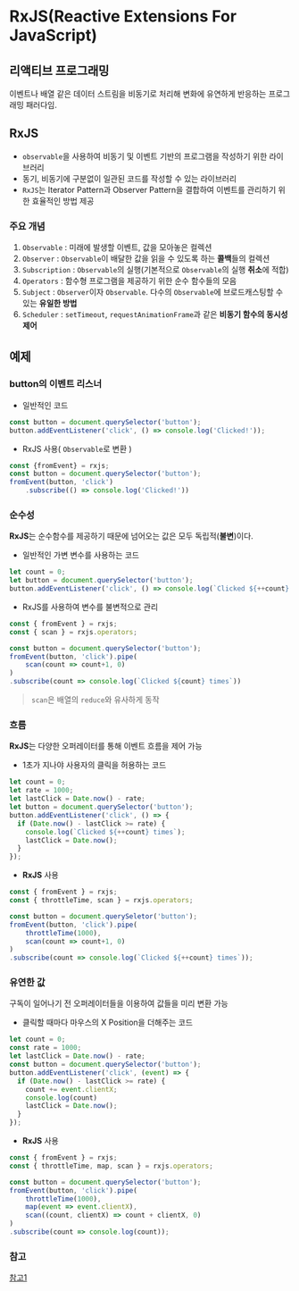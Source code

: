 # RxJS(Reactive Extensions For JavaScript)



## 리액티브 프로그래밍

 이벤트나 배열 같은 데이터 스트림을 비동기로 처리해 변화에 유연하게 반응하는 프로그래밍 패러다임.



## RxJS

- `observable`을 사용하여 비동기 및 이벤트 기반의 프로그램을 작성하기 위한 라이브러리
- 동기, 비동기에 구분없이 일관된 코드를 작성할 수 있는 라이브러리
- `RxJS`는 Iterator Pattern과 Observer Pattern을 결합하여 이벤트를 관리하기 위한 효율적인 방법 제공

### 주요 개념

1. `Observable` : 미래에 발생할 이벤트, 값을 모아놓은 컬렉션
2. `Observer` : `Observable`이 배달한 값을 읽을 수 있도록 하는 **콜백**들의 컬렉션
3. `Subscription` : `Observable`의 실행(기본적으로 `Observable`의 실행 **취소**에 적합)
4. `Operators` : 함수형 프로그램을 제공하기 위한 순수 함수들의 모음
5. `Subject` : `Observer`이자 `Observable`. 다수의 `Observable`에 브로드캐스팅할 수 있는 **유일한 방법**
6. `Scheduler` : `setTimeout`, `requestAnimationFrame`과 같은 **비동기 함수의 동시성 제어**



## 예제



### button의 이벤트 리스너

- 일반적인 코드

```javascript
const button = document.querySelector('button');
button.addEventListener('click', () => console.log('Clicked!'));
```

- RxJS 사용( `Observable`로 변환 )

```javascript
const {fromEvent} = rxjs;
const button = document.querySelector('button');
fromEvent(button, 'click')
	.subscribe(() => console.log('Clicked!'))
```



### 순수성

**RxJS**는 순수함수를 제공하기 때문에 넘어오는 값은 모두 독립적(**불변**)이다. 

- 일반적인 가변 변수를 사용하는 코드

```javascript
let count = 0;
let button = document.querySelector('button');
button.addEventListener('click', () => console.log(`Clicked ${++count} times`));
```

- RxJS를 사용하여 변수를 불변적으로 관리

```javascript
const { fromEvent } = rxjs;
const { scan } = rxjs.operators;

const button = document.querySelector('button');
fromEvent(button, 'click').pipe(
	scan(count => count+1, 0)
)
.subscribe(count => console.log(`Clicked ${count} times`))
```

> `scan`은 배열의 `reduce`와 유사하게 동작



### 흐름

**RxJS**는 다양한 오퍼레이터를 통해 이벤트 흐름을 제어 가능

- 1초가 지나야 사용자의 클릭을 허용하는 코드

```javascript
let count = 0;
let rate = 1000;
let lastClick = Date.now() - rate;
let button = document.querySelector('button');
button.addEventListener('click', () => {
  if (Date.now() - lastClick >= rate) {
    console.log(`Clicked ${++count} times`);
    lastClick = Date.now();
  }
});
```

- **RxJS** 사용

```javascript
const { fromEvent } = rxjs;
const { throttleTime, scan } = rxjs.operators;

const button = document.querySeletor('button');
fromEvent(button, 'click').pipe(
	throttleTime(1000),
    scan(count => count+1, 0)
)
.subscribe(count => console.log(`Clicked ${++count} times`));
```



### 유연한 값

구독이 일어나기 전 오퍼레이터들을 이용하여 값들을 미리 변환 가능

- 클릭할 때마다 마우스의 X Position을 더해주는 코드

```javascript
let count = 0;
const rate = 1000;
let lastClick = Date.now() - rate;
const button = document.querySelector('button');
button.addEventListener('click', (event) => {
  if (Date.now() - lastClick >= rate) {
    count += event.clientX;
    console.log(count)
    lastClick = Date.now();
  }
});
```

- **RxJS** 사용

```javascript
const { fromEvent } = rxjs;
const { throttleTime, map, scan } = rxjs.operators;

const button = document.querySelector('button');
fromEvent(button, 'click').pipe(
	throttleTime(1000),
    map(event => event.clientX),
    scan((count, clientX) => count + clientX, 0)
)
.subscribe(count => console.log(count));
```

### 참고

[참고1](https://ddalpange.tistory.com/50)